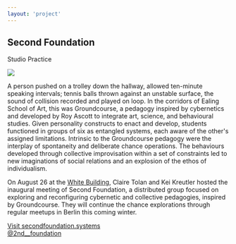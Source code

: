 ```yaml
---
layout: 'project'
---
```


<h2>Second Foundation</h2>
<p class="title">Studio Practice</p>

<img src="/images/secondfoundation.jpg" class="img-project">

A person pushed on a trolley down the hallway, allowed ten-minute
speaking intervals; tennis balls thrown against an unstable surface, the
sound of collision recorded and played on loop. In the corridors of
Ealing School of Art, this was Groundcourse, a pedagogy inspired by
cybernetics and developed by Roy Ascott to integrate art, science, and
behavioural studies. Given personality constructs to enact and develop,
students functioned in groups of six as entangled systems, each aware of
the other's assigned limitations. Intrinsic to the Groundcourse pedagogy
were the interplay of spontaneity and deliberate chance operations. The
behaviours developed through collective improvisation within a set of
constraints led to new imaginations of social relations and an explosion
of the ethos of individualism.

On August 26 at the [White Building](http://thewhitebuilding.org.uk/), Claire Tolan and Kei Kreutler hosted the inaugural meeting of Second Foundation, a distributed group focused on exploring and reconfiguring cybernetic and collective pedagogies, inspired by Groundcourse. They will continue the chance explorations through regular meetups in Berlin this coming winter.

<p>
	<a href="http://secondfoundation.systems" target="_blank">Visit secondfoundation.systems</a><br>
	<a href="http://twitter.com/2nd__foundation" target="_blank">@2nd__foundation</a>
</p>